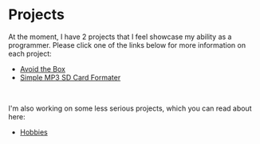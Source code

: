 # Projects

At the moment, I have 2 projects that I feel showcase my ability as a programmer. Please click one of the links below for more information on each project:

- <a class="nav-link" href="https://chris-patino.github.io/Projects/Avoid-The-Box">Avoid the Box</a>
 - <a class="nav-link" href="https://chris-patino.github.io/Projects/Simple-MP3-Sd-Card-Formatter">Simple MP3 SD Card Formater</a>

<br>

I'm also working on some less serious projects, which you can read about here:

- <a class="nav-link" href="https://chris-patino.github.io/Projects/Hobbies">Hobbies</a>
